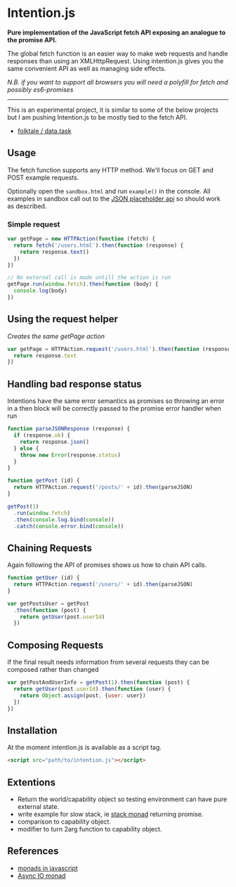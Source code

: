 # Intention.js
**Pure implementation of the JavaScript fetch API exposing an analogue to the promise API.**

The global fetch function is an easier way to make web requests and handle responses than using an XMLHttpRequest.
Using intention.js gives you the same convenient API as well as managing side effects.

*N.B. if you want to support all browsers you will need a polyfill for fetch and possibly es6-promises*

---

This is an experimental project, it is similar to some of the below projects but I am pushing Intention.js to be mostly tied to the fetch API.

- [folktale / data.task](https://github.com/folktale/data.task)

## Usage

The fetch function supports any HTTP method. We'll focus on GET and POST example requests.

Optionally open the `sandbox.html` and run `example()` in the console.
All examples in sandbox call out to the [JSON placeholder api](https://jsonplaceholder.typicode.com/) so should work as described.

### Simple request

```js
var getPage = new HTTPAction(function (fetch) {
  return fetch('/users.html').then(function (response) {
    return response.text()
  })
})

// No external call is made untill the action is run
getPage.run(window.fetch).then(function (body) {
  console.log(body)
})
```

## Using the request helper
*Creates the same getPage action*

```js
var getPage = HTTPAction.request('/users.html').then(function (response) {
  return response.text
})
```

## Handling bad response status
Intentions have the same error semantics as promises so throwing an error in a then block will be correctly passed to the promise error handler when run

```js
function parseJSONResponse (response) {
  if (response.ok) {
    return response.json()
  } else {
    throw new Error(response.status)
  }
}

function getPost (id) {
  return HTTPAction.request('/posts/' + id).then(parseJSON)
}

getPost(1)
  .run(window.fetch)
  .then(console.log.bind(console))
  .catch(console.error.bind(console))
```

## Chaining Requests
Again following the API of promises shows us how to chain API calls.

```js
function getUser (id) {
  return HTTPAction.request('/users/' + id).then(parseJSON)
}

var getPostsUser = getPost
  .then(function (post) {
    return getUser(post.userId)
  })
```

## Composing Requests
If the final result needs information from several requests they can be composed rather than changed

```js
var getPostAndUserInfo = getPost(1).then(function (post) {
  return getUser(post.userId).then(function (user) {
    return Object.assign(post, {user: user})
  })
})
```

## Installation
At the moment intention.js is available as a script tag.

```html
<script src="path/to/intention.js"></script>
```

## Extentions

- Return the world/capability object so testing environment can have pure external state.
- write example for slow stack, ie [stack monad](http://igstan.ro/posts/2011-05-02-understanding-monads-with-javascript.html) returning promise.
- comparison to capability object.
- modifier to turn 2arg function to capability object.

## References

- [monads in javascript](https://curiosity-driven.org/monads-in-javascript)
- [Async IO monad](https://gist.github.com/sharkbrainguy/9224895)
